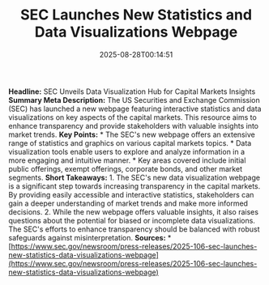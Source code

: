 ﻿---
title: "  SEC Launches New Statistics and Data Visualizations Webpage
"
date: "2025-08-28T00:14:51"
category: "Markets"
summary: ""
slug: "  sec launches new statistics and data visualizations webpag"
source_urls:
  - "https://www.sec.gov/newsroom/press-releases/2025-106-sec-launches-new-statistics-data-visualizations-webpage"
seo:
  title: "  SEC Launches New Statistics and Data Visualizations Webpage
 | Hash n Hedge"
  description: ""
  keywords: ["news", "markets", "brief"]
---
**Headline:** SEC Unveils Data Visualization Hub for Capital Markets Insights  **Summary Meta Description:** The US Securities and Exchange Commission (SEC) has launched a new webpage featuring interactive statistics and data visualizations on key aspects of the capital markets. This resource aims to enhance transparency and provide stakeholders with valuable insights into market trends.  **Key Points:**  * The SEC's new webpage offers an extensive range of statistics and graphics on various capital markets topics. * Data visualization tools enable users to explore and analyze information in a more engaging and intuitive manner. * Key areas covered include initial public offerings, exempt offerings, corporate bonds, and other market segments.  **Short Takeaways:**  1. The SEC's new data visualization webpage is a significant step towards increasing transparency in the capital markets. By providing easily accessible and interactive statistics, stakeholders can gain a deeper understanding of market trends and make more informed decisions. 2. While the new webpage offers valuable insights, it also raises questions about the potential for biased or incomplete data visualizations. The SEC's efforts to enhance transparency should be balanced with robust safeguards against misinterpretation.  **Sources:**  * [https://www.sec.gov/newsroom/press-releases/2025-106-sec-launches-new-statistics-data-visualizations-webpage](https://www.sec.gov/newsroom/press-releases/2025-106-sec-launches-new-statistics-data-visualizations-webpage) 
